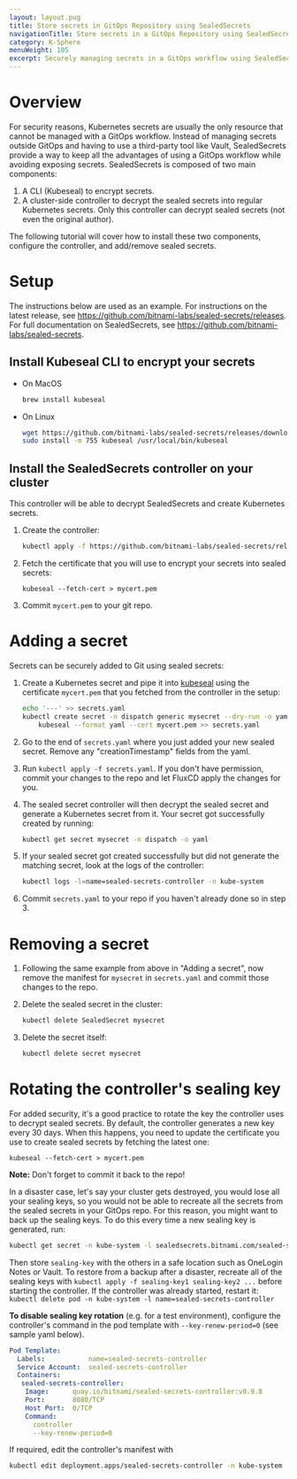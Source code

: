 ```yaml
---
layout: layout.pug
title: Store secrets in GitOps Repository using SealedSecrets
navigationTitle: Store secrets in a GitOps Repository using SealedSecrets
category: K-Sphere
menuWeight: 105
excerpt: Securely managing secrets in a GitOps workflow using SealedSecrets
---
```


# Overview
For security reasons, Kubernetes secrets are usually the only resource that cannot be managed with a GitOps workflow. Instead of managing secrets outside GitOps and having to use a third-party tool like Vault, SealedSecrets provide a way to keep all the advantages of using a GitOps workflow while avoiding exposing secrets. SealedSecrets is composed of two main components:

1. A CLI (Kubeseal) to encrypt secrets.
2. A cluster-side controller to decrypt the sealed secrets into regular Kubernetes secrets. Only this controller can decrypt sealed secrets (not even the original author).

The following tutorial will cover how to install these two components, configure the controller, and add/remove sealed secrets.

# Setup

The instructions below are used as an example. For instructions on the latest release, see <https://github.com/bitnami-labs/sealed-secrets/releases>.
For full documentation on SealedSecrets, see <https://github.com/bitnami-labs/sealed-secrets>.

## Install Kubeseal CLI to encrypt your secrets

- On MacOS
    ```bash
    brew install kubeseal
    ```

- On Linux
    ```bash
    wget https://github.com/bitnami-labs/sealed-secrets/releases/download/v0.12.4/kubeseal-linux-amd64 -O kubeseal
    sudo install -m 755 kubeseal /usr/local/bin/kubeseal
    ```

## Install the SealedSecrets controller on your cluster
This controller will be able to decrypt SealedSecrets and create Kubernetes secrets.

1. Create the controller:

    ```bash
    kubectl apply -f https://github.com/bitnami-labs/sealed-secrets/releases/download/v0.12.4/controller.yaml
    ```  

2. Fetch the certificate that you will use to encrypt your secrets into sealed secrets:

    ```
    kubeseal --fetch-cert > mycert.pem
    ```

3. Commit `mycert.pem` to your git repo.

# Adding a secret

Secrets can be securely added to Git using sealed secrets:

1. Create a Kubernetes secret and pipe it into [kubeseal](https://github.com/bitnami-labs/sealed-secrets#usage) using the certificate `mycert.pem` that you fetched from the controller in the setup:
    ```bash
    echo '---' >> secrets.yaml
    kubectl create secret -n dispatch generic mysecret --dry-run -o yaml --from-literal=my-secret=value | \
        kubeseal --format yaml --cert mycert.pem >> secrets.yaml
    ```

2. Go to the end of `secrets.yaml` where you just added your new sealed secret. Remove any "creationTimestamp" fields from the yaml.

3. Run `kubectl apply -f secrets.yaml`. If you don't have permission, commit your changes to the repo and let FluxCD apply the changes for you.

4. The sealed secret controller will then decrypt the sealed secret and generate a Kubernetes secret from it. Your secret got successfully created by running:

    ```bash
    kubectl get secret mysecret -n dispatch -o yaml
    ```

5. If your sealed secret got created successfully but did not generate the matching secret, look at the logs of the controller:
    
    ```bash
    kubectl logs -l=name=sealed-secrets-controller -n kube-system
    ```

6. Commit `secrets.yaml` to your repo if you haven't already done so in step 3.

# Removing a secret

1. Following the same example from above in "Adding a secret", now remove the manifest for `mysecret` in `secrets.yaml` and commit those changes to the repo.

2. Delete the sealed secret in the cluster:

    ```bash
    kubectl delete SealedSecret mysecret
    ```

3. Delete the secret itself:

    ```bash
    kubectl delete secret mysecret
    ```

# Rotating the controller's sealing key

For added security, it's a good practice to rotate the key the controller uses to decrypt sealed secrets. By default, the controller generates a new key every 30 days. When this happens, you need to update the certificate you use to create sealed secrets by fetching the latest one:


   ```
   kubeseal --fetch-cert > mycert.pem
   ```

**Note:** Don't forget to commit it back to the repo!

In a disaster case, let's say your cluster gets destroyed, you would lose all your sealing keys, so you would not be able to recreate all the secrets from the sealed secrets in your GitOps repo. For this reason, you might want to back up the sealing keys. To do this every time a new sealing key is generated, run:

   ```bash
   kubectl get secret -n kube-system -l sealedsecrets.bitnami.com/sealed-secrets-key -o yaml > sealing-key
   ```

Then store `sealing-key` with the others in a safe location such as OneLogin Notes or Vault.
To restore from a backup after a disaster, recreate all of the sealing keys with `kubectl apply -f sealing-key1 sealing-key2 ...` before starting the controller. If the controller was already started, restart it:
`kubectl delete pod -n kube-system -l name=sealed-secrets-controller`

**To disable sealing key rotation** (e.g. for a test environment), configure the controller's command in the pod template with `--key-renew-period=0` (see sample yaml below).

```yaml
Pod Template:
  Labels:           name=sealed-secrets-controller
  Service Account:  sealed-secrets-controller
  Containers:
   sealed-secrets-controller:
    Image:      quay.io/bitnami/sealed-secrets-controller:v0.9.8
    Port:       8080/TCP
    Host Port:  0/TCP
    Command:
      controller
      --key-renew-period=0
```

If required, edit the controller's manifest with  
   
   ```bash
   kubectl edit deployment.apps/sealed-secrets-controller -n kube-system
   ```
